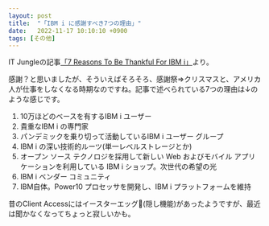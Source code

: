 ```yaml
---
layout: post
title:  "「IBM i に感謝すべき7つの理由」"
date:   2022-11-17 10:10:10 +0900
tags: [その他]
---
```

IT Jungleの記事[「7 Reasons To Be Thankful For IBM i」](https://www.itjungle.com/2022/11/16/7-reasons-to-be-thankful-for-ibm-i/)より。

感謝？と思いましたが、そういえばそろそろ、感謝祭⇒クリスマスと、アメリカ人が仕事をしなくなる時期なのですね。記事で述べられている7つの理由は↓のような感じです。

1. 10万ほどのベースを有するIBM i ユーザー
1. 貴重なIBM i の専門家
1. パンデミックを乗り切って活動しているIBM i ユーザー グループ
1. IBM i の深い技術的ルーツ(単一レベルストレージとか)
1. オープン ソース テクノロジを採用して新しい Web およびモバイル アプリケーションを利用している IBM i ショップ。次世代の希望の光
1. IBM i ベンダー コミュニティ
1. IBM自体。Power10 プロセッサを開発し、IBM i プラットフォームを維持

昔のClient Accessにはイースターエッグ🥚(隠し機能)があったようですが、最近は聞かなくなってちょっと寂しいかも。

